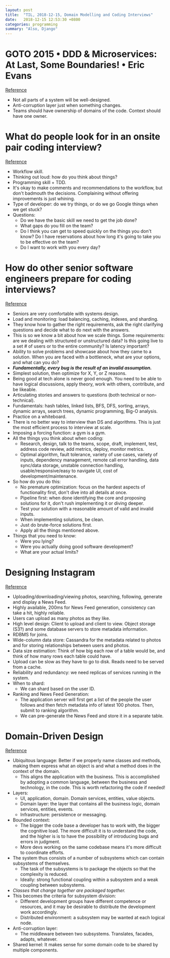 ```yaml
---
layout: post
title:  "TIL, 2018-12-15, Domain Modelling and Coding Interviews"
date:   2018-12-15 12:53:30 +0800
categories: programming
summary: "Also, Django"
---
```


# GOTO 2015 • DDD & Microservices: At Last, Some Boundaries! • Eric Evans
[Reference](https://www.youtube.com/watch?v=yPvef9R3k-M)

- Not all parts of a system will be well-designed.
- Anti-corruption layer just when something changes.
- Teams should have ownership of domains of the code. Context should have one owner.

# What do people look for in an onsite pair coding interview?
[Reference](https://www.quora.com/What-do-people-look-for-in-an-onsite-pair-coding-interview)

- Workflow skill.
- Thinking out loud: how do you think about things?
- Programming skill + TDD.
- It's okay to make comments and recommendations to the workflow, but don't badmouth the decisions. Complaining without offering improvements is just whining.
- Type of developer: do we try things, or do we go Google things when we get stuck?
- Questions:
  - Do we have the basic skill we need to get the job done?
  - What gaps do you fill on the team?
  - Do I think you can get to speed quickly on the things you don't know? Do I have reservations about how long it's going to take you to be effective on the team?
  - Do I want to work with you every day?

# How do other senior software engineers prepare for coding interviews?
[Reference](https://www.quora.com/How-do-other-senior-software-engineers-prepare-for-coding-interviews)

- Seniors are very comfortable with systems design.
- Load and monitoring: load balancing, caching, indexes, and sharding.
- They know how to gather the right requirements, ask the right clarifying questions and decide what to do next with the answers.
- This is so we know a bit about how we scale things. Some requirements: are we dealing with structured or unstructured data? Is this going live to a set # of users or to the entire community? Is latency important?
- Ability to solve problems and showcase about how they came to a solution. When you are faced with a bottleneck, what are your options, and what can you do?
- ***Fundamentally, every bug is the result of an invalid assumption.***
- Simplest solution, then optimize for X, Y, or Z reasons.
- Being good at tech alone is never good enough. You need to be able to have logical discussions, apply theory, work with others, contribute, and be likeable.
- Articulating stories and answers to questions (both technical or non-technical).
- Fundamentals: hash tables, linked lists, BFS, DFS, sorting, arrays, dynamic arrays, search trees, dynamic programming, Big-O analysis.
- Practice on a whiteboard.
- There is no better way to interview than DS and algorithms. This is just the most efficient process to interview at scale.
- Imposing a forcing function: a gym is a gym.
- All the things you think about when coding:
  - Research, design, talk to the teams, scope, draft, implement, test, address code review, add metrics, deploy, monitor metrics.
  - Optimal algorithm, fault tolerance, variety of use cases, variety of inputs, dependency management, remote call error handling, data sync/data storage, unstable connection handling, usable/responsive/easy to navigate UI, cost of development/maintenance.
- So how do you do this:
  - No premature optimization: focus on the hardest aspects of functionality first, don't dive into all details at once.
  - Pipeline first: when done identifying the core and proposing solutions for it, don't rush implementing it or diving deeper.
  - Test your solution with a reasonable amount of valid and invalid inputs.
  - When implementing solutions, be clean.
  - Just do brute-force solutions first.
  - Apply all the things mentioned above.
- Things that you need to know:
  - Were you lying?
  - Were you actually doing good software development?
  - What are your actual limits?

# Designing Instagram
[Reference](https://www.educative.io/collection/page/5668639101419520/5649050225344512/5673385510043648)

- Uploading/downloading/viewing photos, searching, following, generate and display a News Feed.
- Highly available, 200ms for News Feed generation, consistency can take a hit, highly reliable.
- Users can upload as many photos as they like.
- High level design: Client to upload and client to view. Object storage (S3?) and some database servers to store metadata information.
- RDBMS for joins.
- Wide-column data store: Cassandra for the metadata related to photos and for storing relationships between users and photos.
- Data size estimation: Think of how big each row of a table would be, and think of how many rows each table could have.
- Upload can be slow as they have to go to disk. Reads need to be served from a cache.
- Reliability and redundancy: we need replicas of services running in the system.
- When to shard:
  - We can shard based on the user ID.
- Ranking and News Feed Generation:
  - The application server will first get a list of the people the user follows and then fetch metadata info of latest 100 photos. Then, submit to ranking algorithm.
  - We can pre-generate the News Feed and store it in a separate table.

# Domain-Driven Design
[Reference](https://herbertograca.com/2017/09/07/domain-driven-design/)

- Ubiquitous language: Better if we properly name classes and methods, making them express what an object is and what a method does in the context of the domain.
  - This aligns the application with the business. This is accomplished by adopting a common language, between the business and technology, in the code. This is worth refactoring the code if needed!
- Layers:
  - UI, application, domain. Domain services, entities, value objects.
  - Domain layer: the layer that contains all the business logic, domain services, entities, events.
  - Infrastructure: persistence or messaging.
- Bounded context:
  - The bigger the code base a developer has to work with, the bigger the cognitive load. The more difficult it is to understand the code, and the higher is is to have the possibility of introducing bugs and errors in judgment.
  - More devs working on the same codebase means it's more difficult to coordinate efforts.
- The system thus consists of a number of subsystems which can contain subsystems of themselves.
  - The task of the subsystems is to package the objects so that the complexity is reduced.
  - Ideally: strong functional coupling within a subsystem and a weak coupling between subsystems.
- *Classes that change together are packaged together.*
- This becomes the criteria for subsystem division:
  - Different development groups have different competence or resources, and it may be desirable to distribute the development work accordingly.
  - Distributed environment: a subsystem may be wanted at each logical node.
- Anti-corruption layer:
  - The middleware between two subsystems. Translates, facades, adapts, whatever.
- Shared kernel: It makes sense for some domain code to be shared by multiple components.
